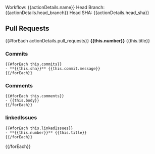 Workflow: {{actionDetails.name}}
Head Branch: {{actionDetails.head_branch}}
Head SHA: {{actionDetails.head_sha}}

## Pull Requests
{{#forEach actionDetails.pull_requests}}
**{{this.number}}** {{this.title}}
### Commits
    {{#forEach this.commits}}
    - **{{this.sha}}** {{this.commit.message}}
    {{/forEach}}
### Comments
    {{#forEach this.comments}}
    - {{this.body}}
    {{/forEach}}

### linkedIssues
    {{#forEach this.linkedIssues}}
    - **{{this.number}}** {{this.title}}
    {{/forEach}}
    
{{/forEach}}

